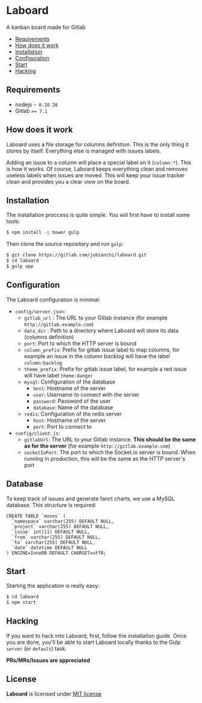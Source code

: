 # Laboard

A kanban board made for Gitlab

* [Requirements](#requirements)
* [How does it work](#how-does-it-work)
* [Installation](#installation)
* [Configuration](#configuration)
* [Start](#start)
* [Hacking](#hacking)

## Requirements

* nodejs `~ 0.10.26`
* Gitlab `>= 7.1`

## How does it work

Laboard uses a file storage for columns definition. This is the only thing it stores by itself. Everything else is managed
with issues labels. 

Adding an issue to a column will place a special label on it (`column:*`). This is how it works. Of course, Laboard keeps
everything clean and removes useless labels when issues are moved. This will keep your issue tracker clean and provides you
a clear view on the board.

## Installation

The installation proccess is quite simple. You will first have to install some tools:

```sh
$ npm install -g bower gulp
```

Then clone the source repository and run `gulp`:

```sh
$ git clone https://gitlab.com/jubianchi/laboard.git
$ cd laboard
$ gulp app
```

## Configuration

The Laboard configuration is minimal:

* `config/server.json`:
  * `gitlab_url` : The URL to your Gitlab instance (for example `http://gitlab.example.com`)
  * `data_dir` : Path to a directory where Laboard will store its data (columns definition)
  * `port`: Port to which the HTTP server is bound
  * `column_prefix`: Prefix for gitlab issue label to map columns, for example an issue in the column _backlog_ will have the label `column:backlog`
  * `theme_prefix`: Prefix for gitlab issue label, for example a red issue will have label `theme:danger`
  * `mysql`: Configuration of the database
    * `host`: Hostname of the server
    * `user`: Username to connect with the server
    * `password`: Password of the user
    * `database`: Name of the database
  * `redis`: Configuration of the redis server
    * `host`: Hostname of the server
    * `port`: Port to connect to
* `config/client.js`:
  * `gitlabUrl`: The URL to your Gitlab instance. **This should be the same as for the server** (for example `http://gitlab.example.com`)
  * `socketIoPort`: The port to which the Socket.io server is bound. When running in production, this will be the same as the HTTP server's port

## Database

To keep track of issues and generate fanct charts, we use a MySQL database. This structure is required:

```mysql
CREATE TABLE `moves` (
  `namespace` varchar(255) DEFAULT NULL,
  `project` varchar(255) DEFAULT NULL,
  `issue` int(11) DEFAULT NULL,
  `from` varchar(255) DEFAULT NULL,
  `to` varchar(255) DEFAULT NULL,
  `date` datetime DEFAULT NULL
) ENGINE=InnoDB DEFAULT CHARSET=utf8;
```

## Start

Starting the application is really easy:

```sh
$ cd laboard
$ npm start
```

## Hacking

If you want to hack into Laboard, first, follow the installation guide. Once you are done, you'll be able to start Laboard 
locally thanks to the Gulp `server` (or `default`) task.

**PRs/MRs/Issues are appreciated**

## License

**Laboard** is licensed under [MIT license](http://opensource.org/licenses/MIT)
